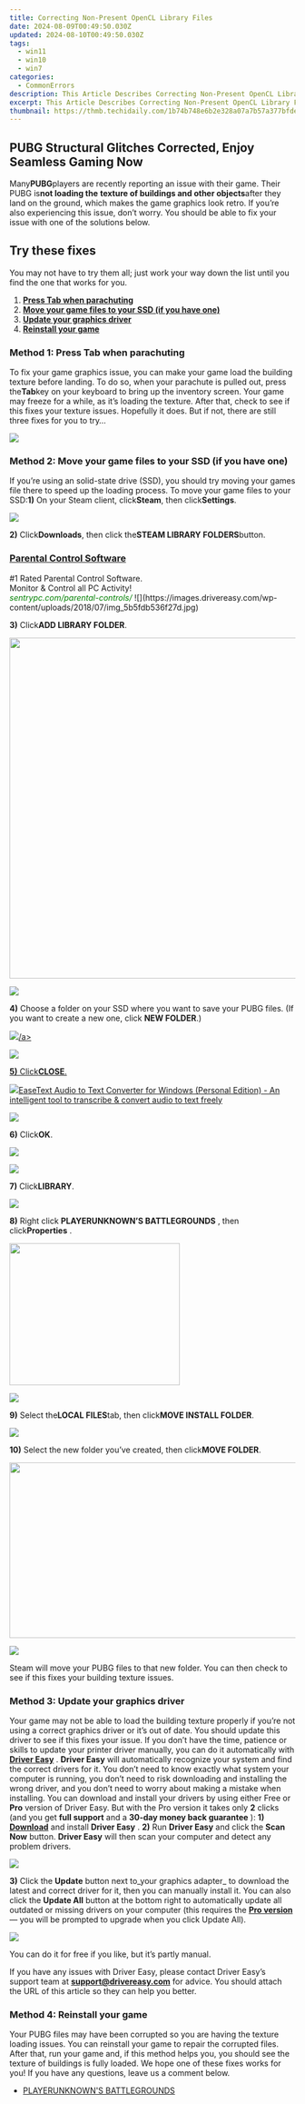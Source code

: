 ```yaml
---
title: Correcting Non-Present OpenCL Library Files
date: 2024-08-09T00:49:50.030Z
updated: 2024-08-10T00:49:50.030Z
tags:
  - win11
  - win10
  - win7
categories:
  - CommonErrors
description: This Article Describes Correcting Non-Present OpenCL Library Files
excerpt: This Article Describes Correcting Non-Present OpenCL Library Files
thumbnail: https://thmb.techidaily.com/1b74b748e6b2e328a07a7b57a377bfde7d1cf69849bc4b8a8c3c123bbebb43d1.jpg
---
```


## PUBG Structural Glitches Corrected, Enjoy Seamless Gaming Now

Many**PUBG**players are recently reporting an issue with their game. Their PUBG is**not loading the** **texture of buildings and other objects**after they land on the ground, which makes the game graphics look retro. If you’re also experiencing this issue, don’t worry. You should be able to fix your issue with one of the solutions below.

## Try these fixes

You may not have to try them all; just work your way down the list until you find the one that works for you.

1. [**Press Tab when parachuting**](https://tools.techidaily.com/drivereasy/download/)
2. [**Move your game files to your SSD (if you have one)**](https://www.drivereasy.com/knowledge/pubg-buildings-not-loading-fixed/#b)
3. [**Update your graphics driver**](https://tools.techidaily.com/drivereasy/download/)
4. [**Reinstall your game**](https://tools.techidaily.com/drivereasy/download/)

### Method 1: Press Tab when parachuting

To fix your game graphics issue, you can make your game load the building texture before landing. To do so, when your parachute is pulled out, press the**Tab**key on your keyboard to bring up the inventory screen. Your game may freeze for a while, as it’s loading the texture. After that, check to see if this fixes your texture issues. Hopefully it does. But if not, there are still three fixes for you to try…

<!-- affiliate ads begin -->
<a href="https://secure.2checkout.com/order/checkout.php?PRODS=19080710&QTY=1&AFFILIATE=108875&CART=1"><img src="https://smart-seo-tool.com/images/SmartSEOAuditorBox.png" border="0"></a>
<!-- affiliate ads end -->
### Method 2: Move your game files to your SSD (if you have one)

If you’re using an solid-state drive (SSD), you should try moving your games file there to speed up the loading process. To move your game files to your SSD:**1)** On your Steam client, click**Steam**, then click**Settings**.

![](https://images.drivereasy.com/wp-content/uploads/2018/07/img_5b5fda9155da2.jpg)

**2)** Click**Downloads**, then click the**STEAM LIBRARY FOLDERS**button.

<!-- affiliate ads begin -->
<h3 id="200610"><a href="https://sentrypc.7eer.net/c/5597632/200610/3022">Parental Control Software</a></h3>
<span class="text-ad-content">
	#1 Rated Parental Control Software.<br/>
	Monitor & Control all PC Activity!<br/>
		<cite style="color:green">sentrypc.com/parental-controls/</cite>
	</span><img height="0" width="0" src="https://sentrypc.7eer.net/i/5597632/200610/3022" style="position:absolute;visibility:hidden;" border="0" />
<!-- affiliate ads end -->
![](https://images.drivereasy.com/wp-content/uploads/2018/07/img_5b5fdb536f27d.jpg)

**3)** Click**ADD LIBRARY FOLDER**.

<!-- affiliate ads begin -->
<a href="https://appsumo.8odi.net/c/5597632/2068416/7443" target="_top" id="2068416"><img src="//a.impactradius-go.com/display-ad/7443-2068416" border="0" alt="" width="1200" height="600"/></a><img height="0" width="0" src="https://appsumo.8odi.net/i/5597632/2068416/7443" style="position:absolute;visibility:hidden;" border="0" />
<!-- affiliate ads end -->
![](https://images.drivereasy.com/wp-content/uploads/2018/07/img_5b5fdcc73a052.png)

**4)** Choose a folder on your SSD where you want to save your PUBG files. (If you want to create a new one, click **NEW FOLDER**.)

<!-- affiliate ads begin -->
<a href="https://store.nero.com/order/checkout.php?PRODS=4729507&QTY=1&AFFILIATE=108875&CART=1"><img src="https://www.nero.com/nero-com-wAssets/img/banners/2023/TIU/Nero_TuneItUp_Screen_2.webp" border="0">/a>
<!-- affiliate ads end -->
![](https://images.drivereasy.com/wp-content/uploads/2018/07/img_5b5fdd923b057.png)

**5)** Click**CLOSE**.

<!-- affiliate ads begin -->
<a href="https://secure.2checkout.com/order/checkout.php?PRODS=40203538&QTY=1&AFFILIATE=108875&CART=1"><img src="https://secure.avangate.com/images/merchant/cc4b82e826b52ec41c810301548e8f48/products/audio-to-text-transcription-software.png" border="0">EaseText Audio to Text Converter for Windows (Personal Edition) - An intelligent tool to transcribe & convert audio to text freely </a>
<!-- affiliate ads end -->
![](https://images.drivereasy.com/wp-content/uploads/2018/07/img_5b5fdde86db67.jpg)

**6)** Click**OK**.

<!-- affiliate ads begin -->
<a href="https://shop.mondly.com/affiliate.php?ACCOUNT=ATISTUDI&AFFILIATE=108875&PATH=https%3A%2F%2Fwww.mondly.com%3FAFFILIATE%3D108875%26RESOURCE%3D%2BEducational%2B970x90%2B"><img src="https://secure.avangate.com/images/merchant/69c418c33ec2e1a4267fa9bb77fa1428/educational-970x90.gif" border="0"></a>
<!-- affiliate ads end -->
![](https://images.drivereasy.com/wp-content/uploads/2018/07/img_5b5fdfe387754.jpg)

**7)** Click**LIBRARY**.

![](https://images.drivereasy.com/wp-content/uploads/2018/07/img_5b5fe29b7bf54.jpg)

**8)** Right click **PLAYERUNKNOWN’S BATTLEGROUNDS** , then click**Properties** .

<!-- affiliate ads begin -->
<a href="https://modlily.sjv.io/c/5597632/1997817/17059" target="_top" id="1997817"><img src="//a.impactradius-go.com/display-ad/17059-1997817" border="0" alt="" width="300" height="250"/></a><img height="0" width="0" src="https://imp.pxf.io/i/5597632/1997817/17059" style="position:absolute;visibility:hidden;" border="0" />
<!-- affiliate ads end -->
![](https://images.drivereasy.com/wp-content/uploads/2018/07/img_5b5fe31f23cb3.png)

**9)** Select the**LOCAL FILES**tab, then click**MOVE INSTALL FOLDER**.

![](https://images.drivereasy.com/wp-content/uploads/2018/07/img_5b5fe45ed95b1.jpg)

**10)** Select the new folder you’ve created, then click**MOVE FOLDER**.

<!-- affiliate ads begin -->
<a href="https://martinic.evyy.net/c/5597632/1422856/4482" target="_top" id="1422856"><img src="//a.impactradius-go.com/display-ad/4482-1422856" border="0" alt="" width="580" height="309"/></a>
<!-- affiliate ads end -->
![](https://images.drivereasy.com/wp-content/uploads/2018/07/img_5b5fe4dad26a2.png)

Steam will move your PUBG files to that new folder. You can then check to see if this fixes your building texture issues.

### Method 3: Update your graphics driver

Your game may not be able to load the building texture properly if you’re not using a correct graphics driver or it’s out of date. You should update this driver to see if this fixes your issue. If you don’t have the time, patience or skills to update your printer driver manually, you can do it automatically with [**Driver Easy**](https://tools.techidaily.com/drivereasy/download/) . **Driver Easy**  will automatically recognize your system and find the correct drivers for it. You don’t need to know exactly what system your computer is running, you don’t need to risk downloading and installing the wrong driver, and you don’t need to worry about making a mistake when installing.  You can download and install your drivers by using either Free or **Pro**  version of Driver Easy. But with the Pro version it takes only **2**  clicks (and you get **full support** and a **30-day money back guarantee** ): **1)** [**Download**](https://tools.techidaily.com/drivereasy/download/) and install **Driver Easy** . **2)** Run **Driver Easy** and click the **Scan Now** button. **Driver Easy**  will then scan your computer and detect any problem drivers.

![](https://images.drivereasy.com/wp-content/uploads/2018/07/img_5b5ed68ebd56d.jpg)

**3)**  Click the **Update**  button next to_your graphics adapter_ to download the latest and correct driver for it, then you can manually install it. You can also click the **Update All**  button at the bottom right to automatically update all outdated or missing drivers on your computer (this requires the **[Pro version](https://tools.techidaily.com/drivereasy/download/)**  — you will be prompted to upgrade when you click Update All).

![](https://images.drivereasy.com/wp-content/uploads/2018/07/img_5b600778ced76.jpg)

 You can do it for free if you like, but it’s partly manual.

 If you have any issues with Driver Easy, please contact Driver Easy’s support team at **[support@drivereasy.com](https://tools.techidaily.com/drivereasy/download/)**  for advice. You should attach the URL of this article so they can help you better.

### Method 4: Reinstall your game

Your PUBG files may have been corrupted so you are having the texture loading issues. You can reinstall your game to repair the corrupted files. After that, run your game and, if this method helps you, you should see the texture of buildings is fully loaded. We hope one of these fixes works for you! If you have any questions, leave us a comment below.

* [PLAYERUNKNOWN'S BATTLEGROUNDS](https://tools.techidaily.com/drivereasy/download/)

<ins class="adsbygoogle"
     style="display:block"
     data-ad-format="autorelaxed"
     data-ad-client="ca-pub-7571918770474297"
     data-ad-slot="1223367746"></ins>



<ins class="adsbygoogle"
     style="display:block"
     data-ad-client="ca-pub-7571918770474297"
     data-ad-slot="8358498916"
     data-ad-format="auto"
     data-full-width-responsive="true"></ins>
